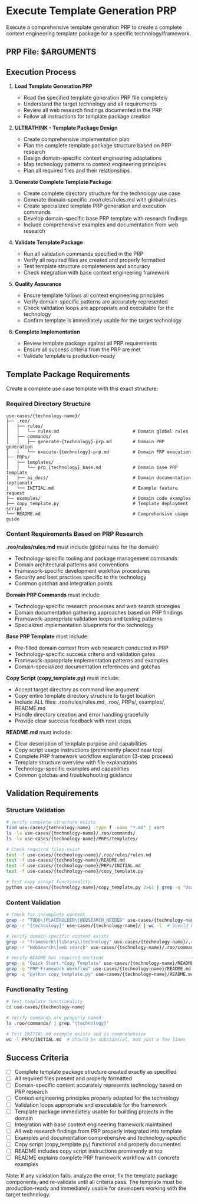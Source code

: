 # Execute Template Generation PRP

Execute a comprehensive template generation PRP to create a complete context engineering template package for a specific technology/framework.

## PRP File: $ARGUMENTS

## Execution Process

1. **Load Template Generation PRP**
   - Read the specified template generation PRP file completely
   - Understand the target technology and all requirements
   - Review all web research findings documented in the PRP
   - Follow all instructions for template package creation

2. **ULTRATHINK - Template Package Design**
   - Create comprehensive implementation plan
   - Plan the complete template package structure based on PRP research
   - Design domain-specific context engineering adaptations
   - Map technology patterns to context engineering principles
   - Plan all required files and their relationships

3. **Generate Complete Template Package**
   - Create complete directory structure for the technology use case
   - Generate domain-specific .roo/rules/rules.md with global rules
   - Create specialized template PRP generation and execution commands
   - Develop domain-specific base PRP template with research findings
   - Include comprehensive examples and documentation from web research

4. **Validate Template Package**
   - Run all validation commands specified in the PRP
   - Verify all required files are created and properly formatted
   - Test template structure completeness and accuracy
   - Check integration with base context engineering framework

5. **Quality Assurance**
   - Ensure template follows all context engineering principles
   - Verify domain-specific patterns are accurately represented
   - Check validation loops are appropriate and executable for the technology
   - Confirm template is immediately usable for the target technology

6. **Complete Implementation**
   - Review template package against all PRP requirements
   - Ensure all success criteria from the PRP are met
   - Validate template is production-ready

## Template Package Requirements

Create a complete use case template with this exact structure:

### Required Directory Structure
```
use-cases/{technology-name}/
├── .roo/
│   ├── rules/
│   │   └── rules.md                            # Domain global rules
│   ├── commands/
│   │   ├── generate-{technology}-prp.md        # Domain PRP generation
│   │   └── execute-{technology}-prp.md         # Domain PRP execution
├── PRPs/
│   ├── templates/
│   │   └── prp_{technology}_base.md            # Domain base PRP template
│   ├── ai_docs/                                # Domain documentation (optional)
│   └── INITIAL.md                              # Example feature request
├── examples/                                   # Domain code examples
├── copy_template.py                            # Template deployment script
└── README.md                                   # Comprehensive usage guide
```

### Content Requirements Based on PRP Research

**.roo/rules/rules.md** must include (global rules for the domain):
- Technology-specific tooling and package management commands
- Domain architectural patterns and conventions
- Framework-specific development workflow procedures
- Security and best practices specific to the technology
- Common gotchas and integration points

**Domain PRP Commands** must include:
- Technology-specific research processes and web search strategies
- Domain documentation gathering approaches based on PRP findings
- Framework-appropriate validation loops and testing patterns
- Specialized implementation blueprints for the technology

**Base PRP Template** must include:
- Pre-filled domain context from web research conducted in PRP
- Technology-specific success criteria and validation gates
- Framework-appropriate implementation patterns and examples
- Domain-specialized documentation references and gotchas

**Copy Script (copy_template.py)** must include:
- Accept target directory as command line argument
- Copy entire template directory structure to target location
- Include ALL files: .roo/rules/rules.md, .roo/, PRPs/, examples/, README.md
- Handle directory creation and error handling gracefully
- Provide clear success feedback with next steps

**README.md** must include:
- Clear description of template purpose and capabilities
- Copy script usage instructions (prominently placed near top)
- Complete PRP framework workflow explanation (3-step process)
- Template structure overview with file explanations
- Technology-specific examples and capabilities
- Common gotchas and troubleshooting guidance

## Validation Requirements

### Structure Validation
```bash
# Verify complete structure exists
find use-cases/{technology-name} -type f -name "*.md" | sort
ls -la use-cases/{technology-name}/.roo/commands/
ls -la use-cases/{technology-name}/PRPs/templates/

# Check required files exist
test -f use-cases/{technology-name}/.roo/rules/rules.md
test -f use-cases/{technology-name}/README.md
test -f use-cases/{technology-name}/PRPs/INITIAL.md
test -f use-cases/{technology-name}/copy_template.py

# Test copy script functionality
python use-cases/{technology-name}/copy_template.py 2>&1 | grep -q "Usage:" || echo "Copy script needs proper usage message"
```

### Content Validation
```bash
# Check for incomplete content
grep -r "TODO\|PLACEHOLDER\|WEBSEARCH_NEEDED" use-cases/{technology-name}/
grep -r "{technology}" use-cases/{technology-name}/ | wc -l  # Should be 0

# Verify domain-specific content exists
grep -r "framework\|library\|technology" use-cases/{technology-name}/.roo/rules/rules.md
grep -r "WebSearch\|web search" use-cases/{technology-name}/.roo/commands/

# Verify README has required sections
grep -q "Quick Start.*Copy Template" use-cases/{technology-name}/README.md
grep -q "PRP Framework Workflow" use-cases/{technology-name}/README.md
grep -q "python copy_template.py" use-cases/{technology-name}/README.md
```

### Functionality Testing
```bash
# Test template functionality
cd use-cases/{technology-name}

# Verify commands are properly named
ls .roo/commands/ | grep "{technology}"

# Test INITIAL.md example exists and is comprehensive
wc -l PRPs/INITIAL.md  # Should be substantial, not just a few lines
```

## Success Criteria

- [ ] Complete template package structure created exactly as specified
- [ ] All required files present and properly formatted
- [ ] Domain-specific content accurately represents technology based on PRP research
- [ ] Context engineering principles properly adapted for the technology
- [ ] Validation loops appropriate and executable for the framework
- [ ] Template package immediately usable for building projects in the domain
- [ ] Integration with base context engineering framework maintained
- [ ] All web research findings from PRP properly integrated into template
- [ ] Examples and documentation comprehensive and technology-specific
- [ ] Copy script (copy_template.py) functional and properly documented
- [ ] README includes copy script instructions prominently at top
- [ ] README explains complete PRP framework workflow with concrete examples

Note: If any validation fails, analyze the error, fix the template package components, and re-validate until all criteria pass. The template must be production-ready and immediately usable for developers working with the target technology.